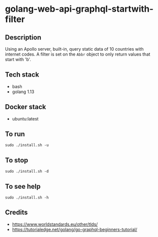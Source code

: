 # golang-web-api-graphql-startwith-filter

## Description
Using an Apollo server, built-in, query static
data of 10 countries with internet codes. A filter
is set on the `Abbr` object to only return values
that start with 'b'.

## Tech stack
- bash
- golang 1.13

## Docker stack
- ubuntu:latest

## To run
`sudo ./install.sh -u`

## To stop
`sudo ./install.sh -d`

## To see help
`sudo ./install.sh -h`

## Credits
- https://www.worldstandards.eu/other/tlds/
- https://tutorialedge.net/golang/go-graphql-beginners-tutorial/

